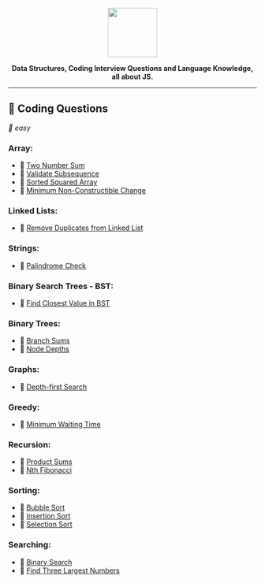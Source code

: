 <p align='center'>
  <img src='https://upload.wikimedia.org/wikipedia/commons/thumb/9/99/Unofficial_JavaScript_logo_2.svg/512px-Unofficial_JavaScript_logo_2.svg.png'  width='100'>
</p>
<p align='center' style='font-weight: bold;'>
  <b>Data Structures, Coding Interview Questions and Language Knowledge, all about JS.</b>
</p>

---

## :dart: Coding Questions

_:balloon: easy_

### Array:
- :balloon: [Two Number Sum](./coding_questions/easy/two_number_sum.md)
- :balloon: [Validate Subsequence](./coding_questions/easy/validate_subsequence.md)
- :balloon: [Sorted Squared Array](./coding_questions/easy/sorted_squared_array.md)
- :balloon: [Minimum Non-Constructible Change](./coding_questions/easy/min_non_constructible_change.md)

### Linked Lists:
- :balloon: [Remove Duplicates from Linked List](./coding_questions/easy/remove_duplicates_linked_list.md)

### Strings:
- :balloon: [Palindrome Check](./coding_questions/easy/palindrome_check.md)

### Binary Search Trees - BST:
- :balloon: [Find Closest Value in BST](./coding_questions/easy/find_closest_value_in_bst.md)

### Binary Trees:
- :balloon: [Branch Sums](./coding_questions/easy/branch_sums.md)
- :balloon: [Node Depths](./coding_questions/easy/node_depths.md)

### Graphs:
- :balloon: [Depth-first Search](./coding_questions/easy/depth-first_search.md)

### Greedy:
- :balloon: [Minimum Waiting Time](./coding_questions/easy/minimum_waiting_time.md)

### Recursion:
- :balloon: [Product Sums](./coding_questions/easy/product_sum.md)
- :balloon: [Nth Fibonacci](./coding_questions/easy/nth_fib.md)

### Sorting:
- :balloon: [Bubble Sort](./coding_questions/easy/bubble_sort.md)
- :balloon: [Insertion Sort](./coding_questions/easy/insertion_sort.md)
- :balloon: [Selection Sort](./coding_questions/easy/selection_sort.md)

### Searching:
- :balloon: [Binary Search](./coding_questions/easy/binary_search.md)
- :balloon: [Find Three Largest Numbers](./coding_questions/easy/find_three_largest_numbers.md)

<!-- ## :teacher: JavaScript Knowledge Questions: -->
